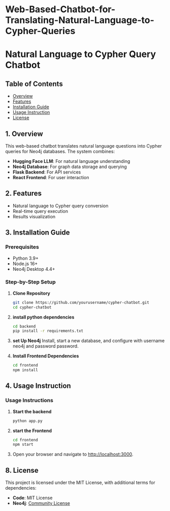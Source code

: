 # Web-Based-Chatbot-for-Translating-Natural-Language-to-Cypher-Queries
# Natural Language to Cypher Query Chatbot

## Table of Contents
- [Overview](#overview)
- [Features](#features)
- [Installation Guide](#installation-guide)
- [Usage Instruction](#usage-instructions)
- [License](#license)

<a name="overview"></a>
## 1. Overview
This web-based chatbot translates natural language questions into Cypher queries for Neo4j databases. The system combines:

- **Hugging Face LLM**: For natural language understanding
- **Neo4j Database**: For graph data storage and querying
- **Flask Backend**: For API services
- **React Frontend**: For user interaction


<a name="features"></a>
## 2. Features
- Natural language to Cypher query conversion
- Real-time query execution
- Results visualization

<a name="installation-guide"></a>
## 3. Installation Guide
### Prerequisites
- Python 3.9+
- Node.js 16+
- Neo4j Desktop 4.4+

### Step-by-Step Setup

1. **Clone Repository**
   ```bash
   git clone https://github.com/yourusername/cypher-chatbot.git
   cd cypher-chatbot
   
2. **install python dependencies** 
   ```bash 
   cd backend
   pip install -r requirements.txt
3. **set Up Neo4j**
   Install, start a new database, and configure with username neo4j and password password.

4. **Install Frontend Dependencies**
   ```bash
   cd frontend
   npm install

<a name="usage-instructions"></a>
## 4. Usage Instruction
### Usage Instructions

1. **Start the backend**
   ```bash
   python app.py

2. **start the Frontend**
   ```bash
   cd frontend
   npm start
3. Open your browser and navigate to [http://localhost:3000](http://localhost:5000).

<a name="license"></a>
## 8. License

This project is licensed under the MIT License, with additional terms for dependencies:

- **Code**: MIT License 
- **Neo4j**: [Community License](https://neo4j.com/licensing/)




